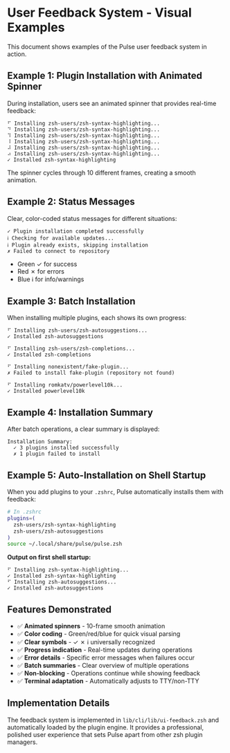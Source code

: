 # User Feedback System - Visual Examples

This document shows examples of the Pulse user feedback system in action.

## Example 1: Plugin Installation with Animated Spinner

During installation, users see an animated spinner that provides real-time feedback:

```
⠋ Installing zsh-users/zsh-syntax-highlighting...
⠙ Installing zsh-users/zsh-syntax-highlighting...
⠹ Installing zsh-users/zsh-syntax-highlighting...
⠸ Installing zsh-users/zsh-syntax-highlighting...
⠼ Installing zsh-users/zsh-syntax-highlighting...
⠴ Installing zsh-users/zsh-syntax-highlighting...
✓ Installed zsh-syntax-highlighting
```

The spinner cycles through 10 different frames, creating a smooth animation.

## Example 2: Status Messages

Clear, color-coded status messages for different situations:

```
✓ Plugin installation completed successfully
ℹ Checking for available updates...
ℹ Plugin already exists, skipping installation
✗ Failed to connect to repository
```

- Green ✓ for success
- Red ✗ for errors
- Blue ℹ for info/warnings

## Example 3: Batch Installation

When installing multiple plugins, each shows its own progress:

```
⠋ Installing zsh-users/zsh-autosuggestions...
✓ Installed zsh-autosuggestions

⠋ Installing zsh-users/zsh-completions...
✓ Installed zsh-completions

⠋ Installing nonexistent/fake-plugin...
✗ Failed to install fake-plugin (repository not found)

⠋ Installing romkatv/powerlevel10k...
✓ Installed powerlevel10k
```

## Example 4: Installation Summary

After batch operations, a clear summary is displayed:

```
Installation Summary:
  ✓ 3 plugins installed successfully
  ✗ 1 plugin failed to install
```

## Example 5: Auto-Installation on Shell Startup

When you add plugins to your `.zshrc`, Pulse automatically installs them with feedback:

```zsh
# In .zshrc
plugins=(
  zsh-users/zsh-syntax-highlighting
  zsh-users/zsh-autosuggestions
)
source ~/.local/share/pulse/pulse.zsh
```

**Output on first shell startup:**
```
⠋ Installing zsh-syntax-highlighting...
✓ Installed zsh-syntax-highlighting
⠋ Installing zsh-autosuggestions...
✓ Installed zsh-autosuggestions
```

## Features Demonstrated

- ✅ **Animated spinners** - 10-frame smooth animation
- ✅ **Color coding** - Green/red/blue for quick visual parsing
- ✅ **Clear symbols** - ✓ ✗ ℹ universally recognized
- ✅ **Progress indication** - Real-time updates during operations
- ✅ **Error details** - Specific error messages when failures occur
- ✅ **Batch summaries** - Clear overview of multiple operations
- ✅ **Non-blocking** - Operations continue while showing feedback
- ✅ **Terminal adaptation** - Automatically adjusts to TTY/non-TTY

## Implementation Details

The feedback system is implemented in `lib/cli/lib/ui-feedback.zsh` and automatically loaded by the plugin engine. It provides a professional, polished user experience that sets Pulse apart from other zsh plugin managers.
